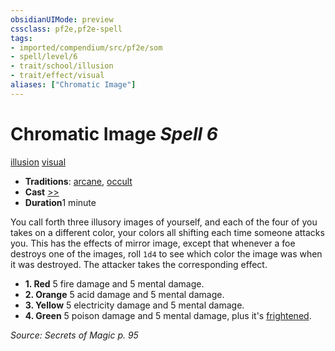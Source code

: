 ```yaml
---
obsidianUIMode: preview
cssclass: pf2e,pf2e-spell
tags:
- imported/compendium/src/pf2e/som
- spell/level/6
- trait/school/illusion
- trait/effect/visual
aliases: ["Chromatic Image"]
---
```

# Chromatic Image *Spell 6*   
[illusion](illusion.md)  [visual](visual.md)  

- **Traditions**: [arcane](arcane.md), [occult](occult.md)
- **Cast** [>>](chapter-9-playing-the-game.md#Actions "Two-Action") 
- **Duration**1 minute

You call forth three illusory images of yourself, and each of the four of you takes on a different color, your colors all shifting each time someone attacks you. This has the effects of mirror image, except that whenever a foe destroys one of the images, roll `1d4` to see which color the image was when it was destroyed. The attacker takes the corresponding effect.

- **1. Red** 5 fire damage and 5 mental damage.
- **2. Orange** 5 acid damage and 5 mental damage.
- **3. Yellow** 5 electricity damage and 5 mental damage.
- **4. Green** 5 poison damage and 5 mental damage, plus it's [frightened](conditions.md#Frightened).

*Source: Secrets of Magic p. 95*